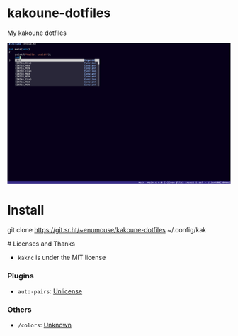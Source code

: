 # kakoune-dotfiles
My kakoune dotfiles

![screenshot](assets/screenshot.png)

# Install
git clone https://git.sr.ht/~enumouse/kakoune-dotfiles ~/.config/kak

# Licenses and Thanks

- `kakrc` is under the MIT license

### Plugins

- `auto-pairs`: [Unlicense](https://github.com/alexherbo2/auto-pairs.kak/blob/master/UNLICENSE)

### Others

- `/colors`: [Unknown](https://github.com/Delapouite/kakoune-colors)

